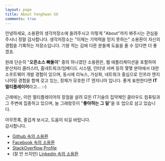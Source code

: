 ```yaml
---
layout: page
title: About Yonghwan SO
comments: true
---
```


안녕하세요, 소용환의 생각저장소에 들려주시고 이렇게 "About"까지 봐주시는
관심을 주시니 정말 감사합니다. 생각저장소는 "이제는 기억력을 믿지 못하는"
소용환이 자신의 경험을 기록하는 저장소입니다. 기왕 적는 김에 다른 분들께
도움을 줄 수 있다면 더 좋겠죠.

원래 단순히 "**오픈소스 빠돌이**" 중의 하나였던 소용환은, 웹 애플리케이션을
포함하여 분산처리 클러스터, 홈네트워크/임베디드 시스템, 인터넷 서버 등의
몇몇 분야에서 대한 소프트웨어 개발 경험이 있으며, 동시에 리눅스, 가상화,
네트워크 중심으로 인프라 엔지니어링 경험을 함께 갖고 있는, 정체가 모호한
IT 엔지니어 입니다.  좋게 표현한다면 **IT 멀티플레이어**라고... :-)

근래에는, 이런 멀티플레이어의 장점을 살려 모든 IT기술의 집약체인 클라우드
컴퓨팅과 그 주변에 집중하고 있으며, 늘 그래왔듯이 "**좋아하는 그 일**"을
또 업으로 삼고 있습니다.

아무쪼록, 즐겁게 보시고, 도움이 되길 바랍니다.  
감사합니다.


* [Github 속의 소용환](https://github.com/sio4)
* [Facebook 속의 소용환](https://facebook.com/yonghwan.so)
* [StackOverflow Profile](https://stackoverflow.com/users/1111002/sio4)
* (잘 안 쓰지만) [Linkedin 속의 소용환](https://linkedin.com/in/scinix)
